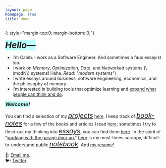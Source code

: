 ```yaml
---
layout: page
homepage: True
title: Home
---
```


{: style="margin-top:0; margin-bottom: 0;"}

<h1 style="background-color: #00ffef40;display: inline;"><em>Hello—</em></h1>

- I'm Caleb. I work as a Software Engineer. And sometimes a faux essayist too.
- I work on _Memory_, _Optimization_, _Data_, and _Networked_ systems (\\(modN\\) systems! Haha. _Read: "modern systems"_)
- I write essays around business, software engineering, economics, and the philosophy of memory.
- I'm interested in building tools that optimize learning and [expand what people can think and do](https://numinous.productions/ttft/).

<h3 style="background-color: #00ffef40;display: inline;"><em>Welcome!</em></h3>

You can find a selection of my <span style="font-size: 1.5em;text-decoration: none;font-style: italic;"><a href="/projects/">projects</a></span> [here](/projects/). I keep track of <span style="font-size: 1.5em;text-decoration: none;font-style: italic;"><a href="/booknotes/">book-notes</a></span> for a few of the books and articles I read [here](/booknotes/); sometimes I try to flesh-out my thinking into <span style="font-size: 1.5em;text-decoration: none;font-style: italic;"><a href="/essays/">essays</a></span>, you can find them [here](/essays/). In the spirit of "[working with the garage door up](https://notes.andymatuschak.org/Work_with_the_garage_door_up)," [here](/notes/) is my most-times scrappy, difficult-to-understand public <span style="font-size: 1.5em;text-decoration: none;font-style: italic;"><a href="/notes/">notebook</a></span>. And [my resume](/resume.pdf/)!  


📩: [Email me](mailto:dco2.caleb@gmail.com).  
🐦: [Twitter](https://twitter.com/rojaye_shegz).   
